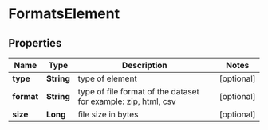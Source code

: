

# FormatsElement


## Properties

| Name | Type | Description | Notes |
|------------ | ------------- | ------------- | -------------|
|**type** | **String** | type of element |  [optional] |
|**format** | **String** | type of file format of the dataset for example: zip, html, csv |  [optional] |
|**size** | **Long** | file size in bytes |  [optional] |



